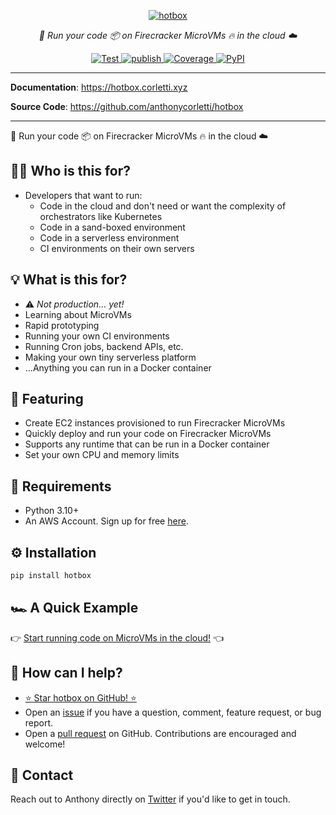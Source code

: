 <p align="center">
  <a href="https://hotbox.corletti.xyz"><img src="./img/logo.png" alt="hotbox"></a>
</p>
<p align="center">
    <em>🚀 Run your code 📦 on Firecracker MicroVMs 🔥 in the cloud ☁️</em>
</p>
<p align="center">
<a href="https://github.com/anthonycorletti/hotbox/actions?query=workflow%3Atest" target="_blank">
    <img src="https://github.com/anthonycorletti/hotbox/workflows/test/badge.svg" alt="Test">
</a>
<a href="https://github.com/anthonycorletti/hotbox/actions?query=workflow%3Apublish" target="_blank">
    <img src="https://github.com/anthonycorletti/hotbox/workflows/publish/badge.svg" alt="publish">
</a>
<a href="https://codecov.io/gh/anthonycorletti/hotbox" target="_blank">
    <img src="https://img.shields.io/codecov/c/github/anthonycorletti/hotbox?color=%2334D058" alt="Coverage">
</a>
<a href="https://pypi.org/project/hotbox/" target="_blank">
    <img alt="PyPI" src="https://img.shields.io/pypi/v/hotbox?color=blue">
</a>
</p>

---

**Documentation**: <a href="https://hotbox.corletti.xyz" target="_blank">https://hotbox.corletti.xyz</a>

**Source Code**: <a href="https://github.com/anthonycorletti/hotbox" target="_blank">https://github.com/anthonycorletti/hotbox</a>

---

🚀 Run your code 📦 on Firecracker MicroVMs 🔥 in the cloud ☁️

## 👨‍💻 Who is this for?

- Developers that want to run:
    - Code in the cloud and don't need or want the complexity of orchestrators like Kubernetes
    - Code in a sand-boxed environment
    - Code in a serverless environment
    - CI environments on their own servers

## 💡 What is this for?

- ⚠️ _Not production... yet!_
- Learning about MicroVMs
- Rapid prototyping
- Running your own CI environments
- Running Cron jobs, backend APIs, etc.
- Making your own tiny serverless platform
- ...Anything you can run in a Docker container

## 🎉 Featuring

- Create EC2 instances provisioned to run Firecracker MicroVMs
- Quickly deploy and run your code on Firecracker MicroVMs
- Supports any runtime that can be run in a Docker container
- Set your own CPU and memory limits

## 📝 Requirements

- Python 3.10+
- An AWS Account. Sign up for free [here](https://aws.amazon.com/free/).

## ⚙️ Installation

```sh
pip install hotbox
```

## 🏎️ A Quick Example

👉 [Start running code on MicroVMs in the cloud!](./get-started.md) 👈

## 🫶 How can I help?

- [⭐️ Star hotbox on GitHub! ⭐️](https://github.com/anthonycorletti/hotbox)
- Open an [issue](https://github.com/anthonycorletti/hotbox/issues/new/choose) if you have a question, comment, feature request, or bug report.
- Open a [pull request](https://github.com/anthonycorletti/hotbox/compare) on GitHub. Contributions are encouraged and welcome!

## 📲 Contact

Reach out to Anthony directly on [Twitter](https://twitter.com/anthonycorletti) if you'd like to get in touch.

&nbsp;
